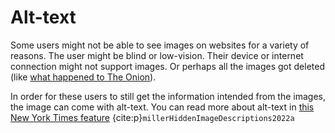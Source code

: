 # Alt-text

Some users might not be able to see images on websites for a variety of reasons. The user might be blind or low-vision. Their device or internet connection might not support images. Or perhaps all the images got deleted (like [what happened to The Onion](https://www.gawker.com/media/analysis-semafor-reinvents-news-by-making-it-more-confusing-to-read)).

In order for these users to still get the information intended from the images, the image can come with alt-text. You can read more about alt-text in [this New York Times feature](https://www.nytimes.com/interactive/2022/02/18/arts/alt-text-images-descriptions.html) {cite:p}`millerHiddenImageDescriptions2022a`

